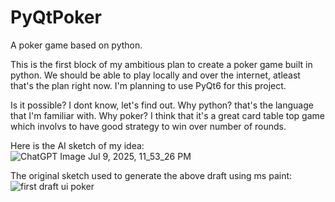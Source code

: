 # PyQtPoker
A poker game based on python.

This is the first block of my ambitious plan to create a poker game built in python. We should be able to play locally and over the internet, atleast that's the plan right now. I'm planning to use PyQt6 for this project.

Is it possible? I dont know, let's find out.
Why python? that's the language that I'm familiar with.
Why poker? I think that it's a great card table top game which involvs to have good strategy to win over number of rounds.

Here is the AI sketch of my idea:
![ChatGPT Image Jul 9, 2025, 11_53_26 PM](https://github.com/user-attachments/assets/1d4d77d7-d7d2-445a-9806-8152aa5db4ab)

The original sketch used to generate the above draft using ms paint:
![first draft ui poker](https://github.com/user-attachments/assets/802de0f7-1e41-44ea-8d65-4d38771ebf25)

